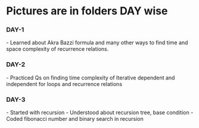 <h1>Pictures are in folders DAY wise</h1>

<h3>DAY-1</h3>
- Learned about Akra Bazzi formula and many other ways to find time and space complexity of recurrence relations.

<h3>DAY-2</h3>
- Practiced Qs on finding time complexity of Iterative dependent and independent for loops and recurrence relations

<h3>DAY-3</h3>
- Started with recursion
- Understood about recursion tree, base condition
- Coded fibonacci number and binary search in recursion
